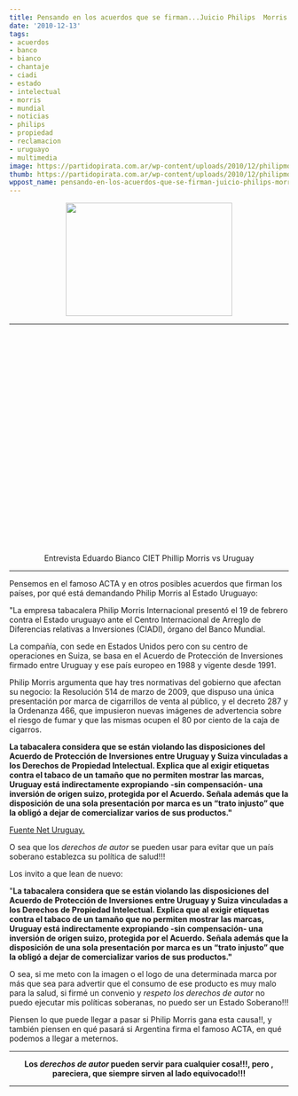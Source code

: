 ```yaml
---
title: Pensando en los acuerdos que se firman...Juicio Philips  Morris vs Estado Uruguayo
date: '2010-12-13'
tags:
- acuerdos
- banco
- bianco
- chantaje
- ciadi
- estado
- intelectual
- morris
- mundial
- noticias
- philips
- propiedad
- reclamacion
- uruguayo
- multimedia
image: https://partidopirata.com.ar/wp-content/uploads/2010/12/philipmorris.gif
thumb: https://partidopirata.com.ar/wp-content/uploads/2010/12/philipmorris.gif
wppost_name: pensando-en-los-acuerdos-que-se-firman-juicio-philips-morris-vs-estado-uruguayo
---
```


<p style="text-align: center;"><a rel="attachment wp-att-330" href="https://partidopirata.com.ar/328/pensando-en-los-acuerdos-que-se-firman-juicio-philips-morris-vs-estado-uruguayo/philipmorris-2"><img class="aligncenter size-medium wp-image-330" title="Philips Morris vs el Estado Uruguayo" src="https://partidopirata.com.ar/wp-content/uploads/2010/12/philipmorris1-300x204.gif" alt="" width="300" height="204" /></a><hr><center><object width="480" height="385"><param name="movie" value="http://www.youtube.com/v/jR-ZavpeIZY?fs=1&amp;hl=es_ES"></param><param name="allowFullScreen" value="true"></param><param name="allowscriptaccess" value="always"></param><embed src="http://www.youtube.com/v/jR-ZavpeIZY?fs=1&amp;hl=es_ES" type="application/x-shockwave-flash" allowscriptaccess="always" allowfullscreen="true" width="480" height="385"></embed></object><p>Entrevista Eduardo Bianco CIET Phillip Morris vs Uruguay</a></p></center>
<p style="text-align: center;"></p>
<p style="text-align: center;"></p>


<hr />
<div style="text-align: left;">

Pensemos en el famoso ACTA y en otros posibles acuerdos que firman los países, por qué está demandando Philip Morris al Estado Uruguayo:

"La empresa tabacalera Philip Morris Internacional presentó el 19 de   febrero contra el Estado uruguayo ante el Centro Internacional de   Arreglo de Diferencias relativas a Inversiones (CIADI), órgano del Banco   Mundial.
<div>La compañía, con sede en Estados Unidos pero con su centro de   operaciones en Suiza, se basa en el Acuerdo de Protección de Inversiones   firmado entre Uruguay y ese país europeo en 1988 y vigente desde 1991.</div>
<div>

Philip Morris argumenta que hay tres normativas del gobierno que   afectan su negocio: la Resolución 514 de marzo de 2009, que dispuso una   única presentación por marca de cigarrillos de venta al público, y el   decreto 287 y la  Ordenanza 466, que impusieron nuevas imágenes de   advertencia sobre el riesgo de fumar y que las  mismas ocupen el 80 por   ciento de la caja de cigarros.

</div>
<div>

<span style="font-weight: bold;">La tabacalera considera que se están violando las disposiciones del   Acuerdo de Protección de Inversiones entre Uruguay y Suiza vinculadas a   los Derechos de Propiedad Intelectual. Explica que al exigir etiquetas   contra el tabaco de un tamaño que no permiten mostrar las marcas,   Uruguay está indirectamente expropiando -sin compensación- una inversión   de origen suizo, protegida por el Acuerdo. Señala además que la   disposición de una sola presentación por marca es un “trato injusto” que   la obligó a dejar de comercializar varios de sus productos."</span>

<a href="http://www.neturuguay.com/index.php?option=com_content&amp;view=article&amp;id=1201:uruguay-contra-philips-morris&amp;catid=9:noticias-nacionales&amp;Itemid=12" target="_blank">Fuente Net Uruguay.</a>

O sea que los <em>derechos de autor</em> se pueden usar para evitar que un país soberano establezca su política de salud!!!

Los invito a que lean de nuevo:

"<span style="font-weight: bold;">La tabacalera considera que se están violando las disposiciones del   Acuerdo de Protección de Inversiones entre Uruguay y Suiza vinculadas a   los Derechos de Propiedad Intelectual. Explica que al exigir etiquetas   contra el tabaco de un tamaño que no permiten mostrar las marcas,   Uruguay está indirectamente expropiando -sin compensación- una inversión   de origen suizo, protegida por el Acuerdo. Señala además que la   disposición de una sola presentación por marca es un “trato injusto” que   la obligó a dejar de comercializar varios de sus productos."
</span>

</div>
</div>
O sea, si me meto con la imagen o el logo de una determinada marca por más que sea para advertir que el consumo de ese producto es muy malo para la salud, si firmé un convenio y <em>respeto los derechos de autor</em> no puedo ejecutar mis políticas soberanas, no puedo ser un Estado Soberano!!!

Piensen lo que puede llegar a pasar si Philip Morris gana esta causa!!, y también piensen en qué pasará si Argentina firma el famoso ACTA, en qué podemos a llegar a meternos.

<hr />
<div style="text-align: center; font-weight: bold;">Los <em>derechos de autor</em> pueden servir para cualquier cosa!!!, pero , pareciera, que siempre sirven al lado equivocado!!!</div>
<hr />
